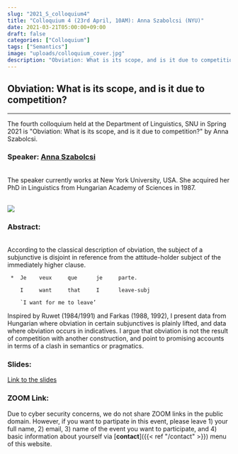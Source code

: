 ```yaml
---
slug: "2021_S_colloquium4"
title: "Colloquium 4 (23rd April, 10AM): Anna Szabolcsi (NYU)"
date: 2021-03-21T05:00:00+09:00
draft: false
categories: ["Colloquium"]
tags: ["Semantics"]
image: "uploads/colloquium_cover.jpg"
description: "Obviation: What is its scope, and is it due to competition? by Anna Szabolcsi"
---
```


## Obviation: What is its scope, and is it due to competition?

---

The fourth colloquium held at the Department of Linguistics, SNU in Spring 2021 is "Obviation: What is its scope, and is it due to competition?" by Anna Szabolcsi.

### Speaker: <a class=intro-link href="https://as.nyu.edu/faculty/anna-szabolcsi.html">Anna Szabolcsi</a>

<br/>
The speaker currently works at New York University, USA. She acquired her PhD in Linguistics from Hungarian Academy of Sciences in 1987.
<br/><br/>

![ ](/profiles/Anna_Szabolcsi_image.jpg#floatleft)

### Abstract:

<br/>
According to the classical description of obviation, the subject of a subjunctive is disjoint in reference from the attitude-holder subject of the immediately higher clause.

```
 *  Je    veux     que      je     parte.

    I     want     that     I      leave-subj

    `I want for me to leave’
```

Inspired by Ruwet (1984/1991) and Farkas (1988, 1992), I present data from Hungarian where obviation in certain subjunctives is plainly lifted, and data where obviation occurs in indicatives. I argue that obviation is not the result of competition with another construction, and point to promising accounts in terms of a clash in semantics or pragmatics.

### Slides:

[Link to the slides](/materials/Szabolcsi_slides.pdf)

### ZOOM Link:

Due to cyber security concerns, we do not share ZOOM links in the public domain. However, if you want to partipate in this event, please leave 1) your full name, 2) email, 3) name of the event you want to participate, and 4) basic information about yourself via [**contact**]({{< ref "/contact" >}}) menu of this website.
